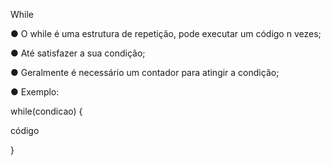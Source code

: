 While

● O while é uma estrutura de repetição, pode executar um código n vezes;

● Até satisfazer a sua condição;

● Geralmente é necessário um contador para atingir a condição;

● Exemplo:

while(condicao) {

código

}